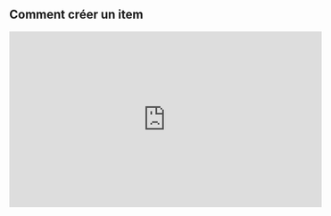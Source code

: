 ## Comment créer un item 

<iframe width="560" height="315" src="https://www.youtube.com/embed/lfdvOVq5Kd0" title="Tutoriel Yotutube créer un block" frameborder="0" allow="accelerometer; autoplay; encrypted-media; gyroscope; picture-in-picture" allowfullscreen></iframe>